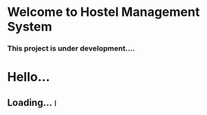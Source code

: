 # Welcome to Hostel Management System

### This project is under development....
# Hello...
## Loading...।